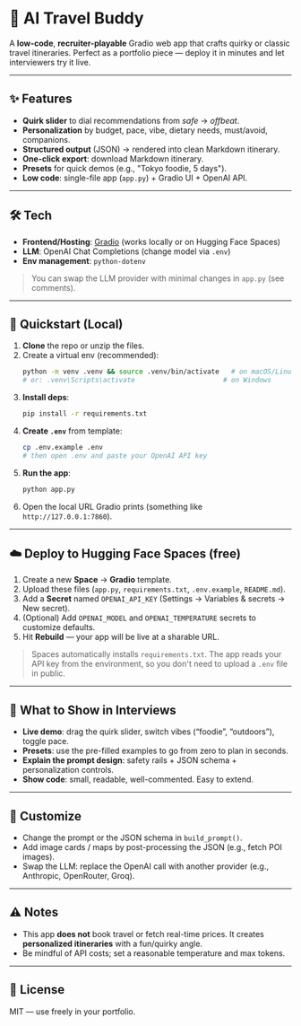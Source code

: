 # 🧭 AI Travel Buddy

A **low-code**, **recruiter-playable** Gradio web app that crafts quirky or classic travel itineraries.
Perfect as a portfolio piece — deploy it in minutes and let interviewers try it live.

---

## ✨ Features
- **Quirk slider** to dial recommendations from *safe* → *offbeat*.
- **Personalization** by budget, pace, vibe, dietary needs, must/avoid, companions.
- **Structured output** (JSON) → rendered into clean Markdown itinerary.
- **One-click export**: download Markdown itinerary.
- **Presets** for quick demos (e.g., "Tokyo foodie, 5 days").
- **Low code**: single-file app (`app.py`) + Gradio UI + OpenAI API.

---

## 🛠️ Tech
- **Frontend/Hosting**: [Gradio](https://www.gradio.app/) (works locally or on Hugging Face Spaces)
- **LLM**: OpenAI Chat Completions (change model via `.env`)
- **Env management**: `python-dotenv`

> You can swap the LLM provider with minimal changes in `app.py` (see comments).

---

## 🚀 Quickstart (Local)

1. **Clone** the repo or unzip the files.
2. Create a virtual env (recommended):
   ```bash
   python -m venv .venv && source .venv/bin/activate   # on macOS/Linux
   # or: .venv\Scripts\activate                      # on Windows
   ```
3. **Install deps**:
   ```bash
   pip install -r requirements.txt
   ```
4. **Create `.env`** from template:
   ```bash
   cp .env.example .env
   # then open .env and paste your OpenAI API key
   ```
5. **Run the app**:
   ```bash
   python app.py
   ```
6. Open the local URL Gradio prints (something like `http://127.0.0.1:7860`).

---

## ☁️ Deploy to Hugging Face Spaces (free)

1. Create a new **Space** → **Gradio** template.
2. Upload these files (`app.py`, `requirements.txt`, `.env.example`, `README.md`).
3. Add a **Secret** named `OPENAI_API_KEY` (Settings → Variables & secrets → New secret).
4. (Optional) Add `OPENAI_MODEL` and `OPENAI_TEMPERATURE` secrets to customize defaults.
5. Hit **Rebuild** — your app will be live at a sharable URL.

> Spaces automatically installs `requirements.txt`. The app reads your API key from the environment, so you don't need to upload a `.env` file in public.

---

## 🧩 What to Show in Interviews

- **Live demo**: drag the quirk slider, switch vibes (“foodie”, “outdoors”), toggle pace.
- **Presets**: use the pre-filled examples to go from zero to plan in seconds.
- **Explain the prompt design**: safety rails + JSON schema + personalization controls.
- **Show code**: small, readable, well-commented. Easy to extend.

---

## 🔧 Customize
- Change the prompt or the JSON schema in `build_prompt()`.
- Add image cards / maps by post-processing the JSON (e.g., fetch POI images).
- Swap the LLM: replace the OpenAI call with another provider (e.g., Anthropic, OpenRouter, Groq).

---

## ⚠️ Notes
- This app **does not** book travel or fetch real-time prices. It creates **personalized itineraries** with a fun/quirky angle.
- Be mindful of API costs; set a reasonable temperature and max tokens.

---

## 📝 License
MIT — use freely in your portfolio.

